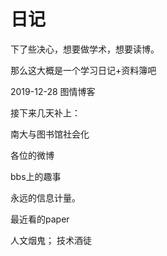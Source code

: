 # 日记

下了些决心，想要做学术，想要读博。

那么这大概是一个学习日记+资料簿吧

2019-12-28 图情博客

接下来几天补上：

南大与图书馆社会化

各位的微博

bbs上的趣事

永远的信息计量。

最近看的paper

人文烟鬼；
技术酒徒
